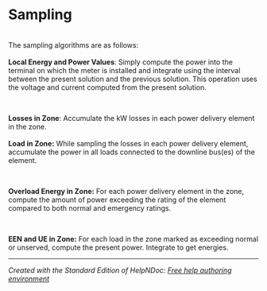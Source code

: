 # Sampling

\
The sampling algorithms are as follows:\
\
**Local Energy and Power Values**: Simply compute the power into the terminal on which the meter is installed and integrate using the interval between the present solution and the previous solution. This operation uses the voltage and current computed from the present solution.

&nbsp;

**Losses in Zone**: Accumulate the kW losses in each power delivery element in the zone.\
\
**Load in Zone:** While sampling the losses in each power delivery element, accumulate the power in all loads connected to the downline bus(es) of the element.

&nbsp;

**Overload Energy in Zone:** For each power delivery element in the zone, compute the amount of power exceeding the rating of the element compared to both normal and emergency ratings.

&nbsp;

**EEN and UE in Zone:** For each load in the zone marked as exceeding normal or unserved, compute the present power. Integrate to get energies.

***
_Created with the Standard Edition of HelpNDoc: [Free help authoring environment](<https://www.helpndoc.com/help-authoring-tool>)_
